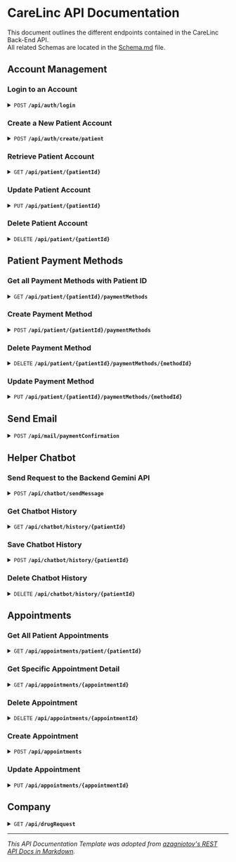 # CareLinc API Documentation
This document outlines the different endpoints contained in the CareLinc Back-End API.  
All related Schemas are located in the [Schema.md](./Schema.md) file.

## Account Management
### Login to an Account
<details>
<summary><code>POST</code> <code><b>/api/auth/login</b></code></summary>

**Request Body**
 | name | type | data type |
|-----------|-----------|-------------------------|
| email | required | string |
| password | required | string |

**Sample Request Body**
```json
{
    "email": "johndoe@mail.com",
    "password": "password123",
}
```

**Responses**

| HTTP Status | response |
|---------------|---------------------------------------------------------------------|
| `200` | `{ status: "Success", message: "Login Successful", account: <account object}` |
| `403` | `{ status: "Error", message: "Incorrect Password" }` |
| `404` | `{ status: "Error", message: "Account with email <email address> not found." }` |
| `500` | `{ status: "Error", message: "Internal Server Error", error: <Error Object> }` |
</details>

### Create a New Patient Account
<details>
<summary><code>POST</code> <code><b>/api/auth/create/patient</b></code></summary>

**Request Body**
| name | type | data type |
|-----------|-----------|-------------------------|
| name | required | string |
| email | required | string |
| password | required | string |
| knownAllergies | required | string |
| birthdate | required | string (format: YYYY-MM-DD) |
| email | required | string |
| qns | required | object |

**Data Object for `qns` Attribute**

```json
{
  "qOne": "string",
  "qTwo": "string",
  "qThree": "string",
  "qFour": "string",
  "qFive": "string",
  "qSix": "string"
}
```

**Sample Response Body**
```json
{
  "name": "John Doe",
  "email": "john.doe@example.com",
  "password": "password123",
  "knownAllergies": "None",
  "birthdate": "1990-01-01",
  "qns": {
    "qOne": "Answer to question one",
    "qTwo": "Answer to question two",
    "qThree": "Answer to question three",
    "qFour": "Answer to question four",
    "qFive": "Answer to question five",
    "qSix": "Answer to question six"
  }
}
```

**Responses**

| HTTP Status | response |
|---------------|---------------------------------------------------------------------|
| `201` | `{ status: "Success", message: "Account Created Successfully", account: <account object}` |
| `500` | `{ status: "Error", message: "Internal Server Error", error: <Error Object> }` |
</details>

### Retrieve Patient Account
<details>
<summary><code>GET</code> <code><b>/api/patient/{patientId}</b></code></summary>

**Parameters**
| name | type | description |
|-----------|-----------|-------------------------|
| patientId | required | Unique Identifier given to the Patient being retrieved |

**Request Body**
No Request Body is required for the GET request

**Responses**
| HTTP Status | response |
|---------------|---------------------------------------------------------------------|
| `200` | `{ status: "Success", message: "Patient with ID Found", patient: <Patient Object>}` |
| `400` | `{ status: "Error", message: "Patient ID is required" }` |
| `403` | `{ status: "Forbidden", message: "You are not authorised to view this account's details" }` |
| `404` | `{ status: "Not Found", message: "Patiet with ID <Patient ID> not found." }` |
| `500` | `{ status: "Error", message: "Internal Server Error", error: <Error Object> }` |

**Patient Response Body**
| name | data type |
|-----------|-------------------------|
| patientId | string |
| name | string |
| email | string |
| birthdate | string (format: YYYY-MM-DD) |
| knownAllergies | string |
| isApproved | string (values: Pending, Approved, Declined) |

**Sample Response Body**
```json
{
  "status": "Success",
  "message": "Patient with ID Found",
  "patient": {
    "name": "User5",
    "email": "user5@mail.com",
    "birthdate": "2000-01-01",
    "patientId": "ACC0005",
    "knownAllergies": "Mold, Grass, Water",
    "isApproved": "Approved"
  }
}
```

</details>

### Update Patient Account
<details>
<summary><code>PUT</code> <code><b>/api/patient/{patientId}</b></code></summary>

**Parameters**
| name | type | description |
|-----------|-----------|-------------------------|
| patientId | required | Unique Identifier given to the Patient being retrieved |

**Request Body**
| name | type | data type |
|-----------|-----------|-------------------------|
| name | required | string |
| email | required | string (format: YYYY-MM-DD) |
| knownAllergies | required | string |
| birthdate | required | string |
| password | required | string, null |

**Sample Request Body**
```json
{
    "name": "John Doe",
    "email": "john_doe@mail.com",
    "birthdate": "2000-01-01",
    "knownAllergies": "Grass",
    "password": null
}
```

**Responses**

| HTTP Status | response |
|---------------|---------------------------------------------------------------------|
| `200` | `{ status: "Success", message: "Patient Account Updated Successfully", account: <account object> }` |
| `400` | `{ status: "Error", message: "Patient ID is required" }` |
| `403` | `{ status: "Forbidden", message: "User is not authorised to update this account's details" }` |
| `500` | `{ status: "Error", message: "Failed to Update Patient Account" }` |
| `500` | `{ status: "Error", message: "Internal Server Error", error: <Error Object> }` |
</details>

### Delete Patient Account

<details>
<summary><code>DELETE</code> <code><b>/api/patient/{patientId}</b></code></summary>

**Parameters**
| name | type | description |
|-----------|-----------|-------------------------|
| patientId | required | Unique Identifier given to the Patient being retrieved |

**Request Body**  
No Request Body is required for the DELETE request

**Responses**

| HTTP Status | response |
|---------------|---------------------------------------------------------------------|
| `200` | `{ status: "Success", message: "Patient Account Deleted Successfully" }` |
| `400` | `{ status: "Error", message: "Patient ID is required" }` |
| `403` | `{ status: "Forbidden", message: "User is not authorised to delete this account" }` |
| `500` | `{ status: "Error", message: "Failed to Delete Patient Account" }` |
| `500` | `{ status: "Error", message: "Internal Server Error", error: <Error Object> }` |
</details>

## Patient Payment Methods
### Get all Payment Methods with Patient ID

<details>
<summary><code>GET</code> <code><b>/api/patient/{patientId}/paymentMethods</b></code></summary>

**Parameters**
| name | type | description |
|-----------|-----------|-------------------------|
| patientId | required | Unique Identifier given to the Patient being retrieved |

**Request Body**  
No Request Body is required for the DELETE request

**Responses**
| HTTP Status | response |
|---------------|---------------------------------------------------------------------|
| `200` | `{ status: "Success", message: "Found Payment Methods", paymentMethods: <paymentMethod Object> }` |
| `400` | `{ status: "Error", message: "Patient ID is required" }` |
| `403` | `{ status: "Forbidden", message: "You are not allowed to view the Payment Methods for this Patient." }` |
| `404` | `{ status: "Error", message: "Payment Methods not found." }` |
| `500` | `{ status: "Error", message: "Internal Server Error", error: <Error Object> }` |

**Sample Response Body**
```json
{
  "status": "Success",
  "message": "Found Payment Methods",
  "paymentMethods": [
    {
        "id": "PMI0003",
        "patientId": "ACC0005",
        "merchant": "American Express",
        "cardName": "John Smith",
        "cardNumber": "1234567890123458",
        "cardExpiryDate": "2030-01-01T00:00:00.000Z"
    },
    {
        "id": "PMI0004",
        "patientId": "ACC0005",
        "merchant": "Visa",
        "cardName": "John Smith",
        "cardNumber": "9357206739602768",
        "cardExpiryDate": "2023-01-01T00:00:00.000Z"
    }
  ]
}
```

</details>

### Create Payment Method

<details>
<summary><code>POST</code> <code><b>/api/patient/{patientId}/paymentMethods</b></code></summary>

**Parameters**
| name | type | description |
|-----------|-----------|-------------------------|
| patientId | required | Unique Identifier given to the Patient being retrieved |

**Request Body**  
| name | type | data type |
|-----------|-----------|-------------------------|
| merchant | required | string |
| cardName | required | string |
| cardNumber | required | string (required: 16 characters) |
| cardExpiryDate | required | string (format: YYYY-MM) |

**Responses**
| HTTP Status | response |
|---------------|---------------------------------------------------------------------|
| `201` | `{ status: "Success", message: "Payment Method Created", paymentMethods: <paymentMethod Object> }` |
| `400` | `{ status: "Error", message: "Patient ID is required" }` |
| `400` | `{ status: "Error", message: "Validation Error", errors: <Joi Error> }` |
| `403` | `{ status: "Forbidden", message: "You are not allowed to create a Payment Method for this Patient." }` |
| `500` | `{ status: "Error", message: "Internal Server Error", error: <Error Object> }` |

</details>

### Delete Payment Method

<details>
<summary><code>DELETE</code> <code><b>/api/patient/{patientId}/paymentMethods/{methodId}</b></code></summary>

**Parameters**
| name | type | description |
|-----------|-----------|-------------------------|
| patientId | required | Unique Identifier given to the Patient being retrieved |
| methodId | required | Unique Identifier given to every Payment Method |

**Responses**
| HTTP Status | response |
|---------------|---------------------------------------------------------------------|
| `204` | `{ status: "Success", message: "Payment Method Deleted" }` |
| `400` | `{ status: "Error", message: "Patient ID and Payment Method Id are required." }` |
| `403` | `{ status: "Forbidden", message: "You are not allowed to delete a Payment Method for this Patient." }` |
| `500` | `{ status: "Error", message: "Internal Server Error", error: <Error Object> }` |

</details>

### Update Payment Method

<details>
<summary><code>PUT</code> <code><b>/api/patient/{patientId}/paymentMethods/{methodId}</b></code></summary>

**Parameters**
| name | type | description |
|-----------|-----------|-------------------------|
| patientId | required | Unique Identifier given to the Patient being retrieved |
| methodId | required | Unique Identifier given to every Payment Method |

**Request Body**  
| name | type | data type |
|-----------|-----------|-------------------------|
| merchant | required | string |
| cardName | required | string |
| cardNumber | required | string (required: 16 characters) |
| cardExpiryDate | required | string (format: YYYY-MM) |

**Responses**
| HTTP Status | response |
|---------------|---------------------------------------------------------------------|
| `200` | `{ status: "Success", message: "Payment Method Updated", paymentMethod: <PaymentMethod Object> }` |
| `400` | `{ status: "Error", message: "Method Id, Patient ID, Merchant, Card Name, Card Number, and Card Expiry Date are required." }` |
| `403` | `{ status: "Forbidden", message: "You are not allowed to update a Payment Method for this Patient." }` |
| `500` | `{ status: "Error", message: "Internal Server Error", error: <Error Object> }` |

</details>

## Send Email

<details>
<summary><code>POST</code> <code><b>/api/mail/paymentConfirmation</b></code></summary>

**Parameters**
No URL Parameters required.

**Request Body**  
| name | type | data type |
|-----------|-----------|-------------------------|
| recepient | required | string |
| paymentAmount | required | string |
| cardMerchant | required | string |
| cardLFDigits | required | string (4 characters) |
| appointmentDate | required | string (format: YYYY-MM-DD) |
| appointmentTime | required | string |

**Responses**
| HTTP Status | response |
|---------------|---------------------------------------------------------------------|
| `201` | `{ message: "Payment Confirmation Email Sent" }` |
| `500` | `{ status: "Error", message: "Internal Server Error", error: <Error Object> }` |

</details>

## Helper Chatbot

### Send Request to the Backend Gemini API
<details>
<summary><code>POST</code> <code><b>/api/chatbot/sendMessage</b></code></summary>

**Parameters**
No URL Parameters required.

**Request Body**  
| name | type | data type |
|-----------|-----------|-------------------------|
| message | required | string |
| history | required | object array |

**Sample Request Body**
```json
{
  "message": "This is a sample request message",
  "history": [
    {
        "role": "user",
        "parts": [{ "text": "Sample User Text" }]
    },
    {
        "role": "model",
        "parts": [{ "text": "Sample Model Text" }]
    },
  ]
}
```

**Responses**
| HTTP Status | response |
|---------------|---------------------------------------------------------------------|
| `200` | `{ status: "Success", message: "Successfully sent message to chatbot", response: "Model Response Message" }` |
| `500` | `{ status: "Error", message: "Internal Server Error", error: <Error Object> }` |

</details>

### Get Chatbot History
<details>
<summary><code>GET</code> <code><b>/api/chatbot/history/{patientId}</b></code></summary>

**Parameters**
| name | type | description |
|-----------|-----------|-------------------------|
| patientId | required | Unique Identifier given to the Patient being retrieved |

**Request Body**  
No Request Body is required for the GET request

**Responses**
| HTTP Status | response |
|---------------|---------------------------------------------------------------------|
| `200` | `{ status: "Success", message: "Successfully retrieved chatbot history for patient", history: <Array of Objects>, historyTimestamps: <Array<Int>> }` |
| `403` | `{ status: "Forbidden", message: "You are not allowed to view the chatbot history for this patient." }` |
| `500` | `{ status: "Error", message: "Internal Server Error", error: <Error Object> }` |

</details>

### Save Chatbot History
<details>
<summary><code>POST</code> <code><b>/api/chatbot/history/{patientId}</b></code></summary>

**Parameters**
| name | type | description |
|-----------|-----------|-------------------------|
| patientId | required | Unique Identifier given to the Patient being retrieved |

**Request Body**  
| name | type | data type |
|-----------|-----------|-------------------------|
| history | required | object array |
| historyTimestamps | required | int array |

**Responses**
| HTTP Status | response |
|---------------|---------------------------------------------------------------------|
| `200` | `{ status: "Success", message: "Successfully retrieved chatbot history for patient", history: <Array of Objects>, historyTimestamps: <Array<Int>> }` |
| `403` | `{ status: "Forbidden", message: "You are not allowed to view the chatbot history for this patient." }` |
| `500` | `{ status: "Error", message: "Internal Server Error", error: <Error Object> }` |

</details>

### Delete Chatbot History
<details>
<summary><code>DELETE</code> <code><b>/api/chatbot/history/{patientId}</b></code></summary>

**Parameters**
| name | type | description |
|-----------|-----------|-------------------------|
| patientId | required | Unique Identifier given to the Patient being retrieved |

**Request Body**  
No Request Body is required for the DELETE request

**Responses**
| HTTP Status | response |
|---------------|---------------------------------------------------------------------|
| `204` | `{ status: "Success" }` |
| `403` | `{ status: "Forbidden", message: "You are not allowed to save chatbot history for this patient." }` |
| `500` | `{ status: "Error", message: "Internal Server Error", error: <Error Object> }` |

</details>

## Appointments

### Get All Patient Appointments
<details>
<summary><code>GET</code> <code><b>/api/appointments/patient/{patientId}</b></code></summary>

**Parameters**
| name | type | description |
|-----------|-----------|-------------------------|
| patientId | required | Unique Identifier given to the Patient being retrieved |

**Request Body**  
No Request Body is required for the DELETE request

**Responses**
| HTTP Status | response |
|---------------|---------------------------------------------------------------------|
| `204` | `{ status: "Success", message: "Appointments Found", appointments: <Appointments Object> }` |
| `404` | `{ status: "Not Found", message: "No appointments found for patient with ID patientId" }` |
| `403` | `{ status: "Forbidden", message: "You are not allowed to view appointments for this Patient." }` |
| `500` | `{ status: "Error", message: "Internal Server Error", error: <Error Object> }` |

</details>

### Get Specific Appointment Detail
<details>
<summary><code>GET</code> <code><b>/api/appointments/{appointmentId}</b></code></summary>

**Parameters**
| name | type | description |
|-----------|-----------|-------------------------|
| patientId | required | Unique Identifier given to the Patient being retrieved |

**Request Body**  
No Request Body is required for the GET request

**Responses**
| HTTP Status | response |
|---------------|---------------------------------------------------------------------|
| `204` | `{ status: "Success", message: "Appointment with ID: appointmentId found", appointment: <Appointment Object> }` |
| `404` | `{ status: "Not Found", message: "No appointments found for patient with ID patientId" }` |
| `403` | `{ status: "Forbidden", message: "You are not allowed to view this appointment." }` |
| `500` | `{ status: "Error", message: "Internal Server Error", error: <Error Object> }` |

</details>

### Delete Appointment 
<details>
<summary><code>DELETE</code> <code><b>/api/appointments/{appointmentId}</b></code></summary>

**Parameters**
| name | type | description |
|-----------|-----------|-------------------------|
| patientId | required | Unique Identifier given to the Patient being retrieved |

**Request Body**  
No Request Body is required for the GET request

**Responses**
| HTTP Status | response |
|---------------|---------------------------------------------------------------------|
| `204` | `{ status: "Success", message: "Appointment with ID <appointmentId> has been deleted" }` |
| `404` | `{ status: "Not Found", message: "Appointment with ID <appointmentId> not found." }` |
| `403` | `{ status: "Forbidden", message: "You are not allowed to delete this appointment." }` |
| `500` | `{ status: "Error", message: "Internal Server Error", error: <Error Object> }` |

</details>

### Create Appointment
<details>
<summary><code>POST</code> <code><b>/api/appointments</b></code></summary>

**Request Body**  
| name | type | data type |
|-----------|-----------|-------------------------|
| patientId | required | string |
| slotId | required | string |
| reason | required | string |

**Responses**
| HTTP Status | response |
|---------------|---------------------------------------------------------------------|
| `201` | `{ status: "Success", message: "Appointment with ID <appointmentId> has been created", appointment: <Appointment Object> }` |
| `403` | `{ status: "Forbidden", message: "You are not allowed to create an appointment for this patient." }` |
| `500` | `{ status: "Error", message: "Internal Server Error", error: <Error Object> }` |

</details>

### Update Appointment
<details>
<summary><code>PUT</code> <code><b>/api/appointments/{appointmentId}</b></code></summary>

**Request Body**  
| name | type | data type |
|-----------|-----------|-------------------------|
| patientId | required | string |
| slotId | required | string |
| reason | required | string |

**Responses**
| HTTP Status | response |
|---------------|---------------------------------------------------------------------|
| `201` | `{ status: "Success", message: "Appointment with ID <appointmentId> has been updated", appointment: <Appointment Object> }` |
| `403` | `{ status: "Forbidden", message: "You are not allowed to update an appointment for this patient." }` |
| `500` | `{ status: "Error", message: "Internal Server Error", error: <Error Object> }` |

</details>

## Company

<details>
<summary><code>GET</code> <code><b>/api/drugRequest</b></code></summary>

**Parameters**
No URL Parameters required.

**Request Body**  
No Request Body is required for the GET request

**Responses**
| HTTP Status | response |
|---------------|---------------------------------------------------------------------|
| `200` | `See Below` |
| `500` | `{ "error": "Internal server error" }` |

**Sample Response Body**
```json
[
    {
        "appointmentId": "APP0001",
        "drugName": "Aspirin",
        "drugQuantity": 10,
        "drugPrice": 2.00,
        "requestDate": "2024-06-01"
    },
]
```

</details>

---
_This API Documentation Template was adopted from [azagniotov's REST API Docs in Markdown](https://gist.github.com/azagniotov/a4b16faf0febd12efbc6c3d7370383a6)._